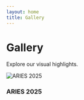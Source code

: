 ```yaml
---
layout: home
title: Gallery
---
```


# Gallery

Explore our visual highlights.

<div class="gallery">
  <div class="gallery-tile">
    <img src="/assets/images/aries-2025.jpg" alt="ARIES 2025">
    <h3>ARIES 2025</h3>
  </div>
  <!-- Add more tiles as needed -->
</div>
